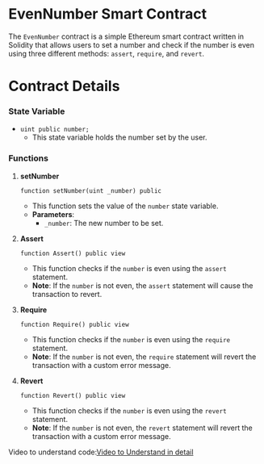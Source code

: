 
# EvenNumber Smart Contract

The `EvenNumber` contract is a simple Ethereum smart contract written in Solidity that allows users to set a number and check if the number is even using three different methods: `assert`, `require`, and `revert`.

# Contract Details

### State Variable
- `uint public number;`
  - This state variable holds the number set by the user.

### Functions

1. **setNumber**
    ```solidity
    function setNumber(uint _number) public
    ```
    - This function sets the value of the `number` state variable.
    - **Parameters**:
      - `_number`: The new number to be set.
   

2. **Assert**
    ```solidity
    function Assert() public view
    ```
    - This function checks if the `number` is even using the `assert` statement.
    - **Note**: If the `number` is not even, the `assert` statement will cause the transaction to revert.

3. **Require**
    ```solidity
    function Require() public view
    ```
    - This function checks if the `number` is even using the `require` statement.
    - **Note**: If the `number` is not even, the `require` statement will revert the transaction with a custom error message.

4. **Revert**
    ```solidity
    function Revert() public view
    ```
    - This function checks if the `number` is even using the `revert` statement.
    - **Note**: If the `number` is not even, the `revert` statement will revert the transaction with a custom error message.



Video to understand code:[Video to Understand in detail](<https://www.loom.com/share/7d1a8fa539ea4e52995ca5af3be68a3d>)

